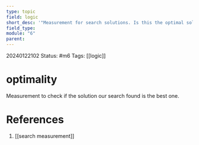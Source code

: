 ```yaml
---
type: topic
field: logic
short_desc: '"Measurement for search solutions. Is this the optimal solution?"'
field_type: 
module: "6"
parent:
---
```


20240122102
Status: #m6
Tags: [[logic]]

# optimality

Measurement to check if the solution our search found is the best one.
# References

1.  [[search measurement]]
